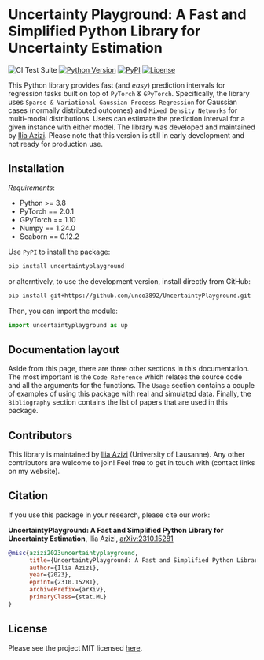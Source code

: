 # **Uncertainty Playground: A Fast and Simplified Python Library for Uncertainty Estimation**

![CI Test Suite](https://github.com/unco3892/UncertaintyPlayground/actions/workflows/ci_cd.yml/badge.svg?branch=main)
[![Python Version](https://img.shields.io/badge/python-3.8+-green.svg)](https://www.python.org/downloads/)
[![PyPI](https://img.shields.io/pypi/v/UncertaintyPlayground.svg)](https://pypi.org/project/UncertaintyPlayground/)
[![License](https://img.shields.io/badge/license-MIT-green.svg)](LICENSE)

This Python library provides fast (and *easy*) prediction intervals for regression tasks built on top of `PyTorch` & `GPyTorch`. Specifically, the library uses `Sparse & Variational Gaussian Process Regression` for Gaussian cases (normally distributed outcomes) and `Mixed Density Networks` for multi-modal distributions. Users can estimate the prediction interval for a given instance with either model. The library was developed and maintained by [Ilia Azizi](https://iliaazizi.com/). Please note that this version is still in early development and not ready for production use. 

## Installation

*Requirements*:

- Python >= 3.8
- PyTorch == 2.0.1
- GPyTorch == 1.10
- Numpy == 1.24.0
- Seaborn == 0.12.2

Use `PyPI` to install the package:

```bash
pip install uncertaintyplayground
```

or alterntively, to use the development version, install directly from GitHub:

```bash
pip install git+https://github.com/unco3892/UncertaintyPlayground.git
```

Then, you can import the module:

```python
import uncertaintyplayground as up
```

## Documentation layout

Aside from this page, there are three other sections in this documentation. The most important is the `Code Reference` which relates the source code and all the arguments for the functions.  The `Usage` section contains a couple of examples of using this package with real and simulated data. Finally, the `Bibliography` section contains the list of papers that are used in this package.

## Contributors

This library is maintained by [Ilia Azizi](https://iliaazizi.com/) (University of Lausanne). Any other contributors are welcome to join! Feel free to get in touch with (contact links on my website).
<!-- Please see the [contributing guide](CONTRIBUTING.md) for more details. -->

## Citation

If you use this package in your research, please cite our work:

**UncertaintyPlayground: A Fast and Simplified Python Library for Uncertainty Estimation**, Ilia Azizi, [arXiv:2310.15281](https://arxiv.org/abs/2310.15281)

``` bibtex
@misc{azizi2023uncertaintyplayground,
      title={UncertaintyPlayground: A Fast and Simplified Python Library for Uncertainty Estimation}, 
      author={Ilia Azizi},
      year={2023},
      eprint={2310.15281},
      archivePrefix={arXiv},
      primaryClass={stat.ML}
}
```

## License

Please see the project MIT licensed [here](LICENSE).
